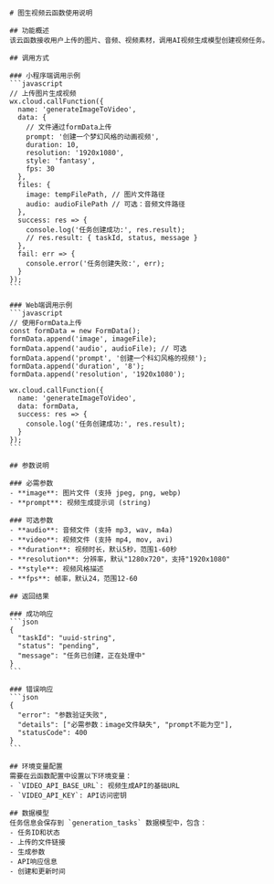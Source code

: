 
    # 图生视频云函数使用说明

    ## 功能概述
    该云函数接收用户上传的图片、音频、视频素材，调用AI视频生成模型创建视频任务。

    ## 调用方式

    ### 小程序端调用示例
    ```javascript
    // 上传图片生成视频
    wx.cloud.callFunction({
      name: 'generateImageToVideo',
      data: {
        // 文件通过formData上传
        prompt: '创建一个梦幻风格的动画视频',
        duration: 10,
        resolution: '1920x1080',
        style: 'fantasy',
        fps: 30
      },
      files: {
        image: tempFilePath, // 图片文件路径
        audio: audioFilePath // 可选：音频文件路径
      },
      success: res => {
        console.log('任务创建成功:', res.result);
        // res.result: { taskId, status, message }
      },
      fail: err => {
        console.error('任务创建失败:', err);
      }
    });
    ```

    ### Web端调用示例
    ```javascript
    // 使用FormData上传
    const formData = new FormData();
    formData.append('image', imageFile);
    formData.append('audio', audioFile); // 可选
    formData.append('prompt', '创建一个科幻风格的视频');
    formData.append('duration', '8');
    formData.append('resolution', '1920x1080');

    wx.cloud.callFunction({
      name: 'generateImageToVideo',
      data: formData,
      success: res => {
        console.log('任务创建成功:', res.result);
      }
    });
    ```

    ## 参数说明

    ### 必需参数
    - **image**: 图片文件 (支持 jpeg, png, webp)
    - **prompt**: 视频生成提示词 (string)

    ### 可选参数
    - **audio**: 音频文件 (支持 mp3, wav, m4a)
    - **video**: 视频文件 (支持 mp4, mov, avi)
    - **duration**: 视频时长，默认5秒，范围1-60秒
    - **resolution**: 分辨率，默认"1280x720"，支持"1920x1080"
    - **style**: 视频风格描述
    - **fps**: 帧率，默认24，范围12-60

    ## 返回结果

    ### 成功响应
    ```json
    {
      "taskId": "uuid-string",
      "status": "pending",
      "message": "任务已创建，正在处理中"
    }
    ```

    ### 错误响应
    ```json
    {
      "error": "参数验证失败",
      "details": ["必需参数：image文件缺失", "prompt不能为空"],
      "statusCode": 400
    }
    ```

    ## 环境变量配置
    需要在云函数配置中设置以下环境变量：
    - `VIDEO_API_BASE_URL`: 视频生成API的基础URL
    - `VIDEO_API_KEY`: API访问密钥

    ## 数据模型
    任务信息会保存到 `generation_tasks` 数据模型中，包含：
    - 任务ID和状态
    - 上传的文件链接
    - 生成参数
    - API响应信息
    - 创建和更新时间
  